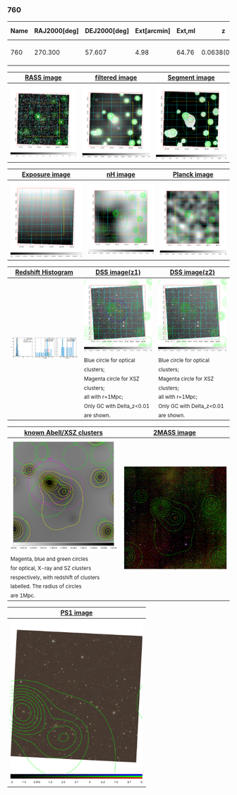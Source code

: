 <div STYLE="page-break-after: always;"></div>

### 760

|Name|RAJ2000[deg]|DEJ2000[deg] |Ext[arcmin]| Ext,ml | z | z_src| C|GC(XSZ,Delta_z<0.01)| GC(OPT,Delta_z<0.01)|GC| R_sig[arcmin] | R500[arcmin] | R500[Mpc]| CRsig[c/s] | CR500[c/s] |L500[1E44 erg/s]|F500[1E-12 erg/s/cm^2]| M500[1E14 Msun]|Tx[keV]|Cnt_sig|Beta|Rc[arcmin]|Comment|Alias|
|---|---|---|---|---|---|------|---|--------|---------|----------|---|---|---|---|---|---|---|---|---|---|---|---|---|---|
|760| 270.300| 57.607| 4.98| 64.76| 0.0638(0.007)| z1, z_xsz| B| L03| A| A, L03, W| 14.650| 8.873| 0.653| 0.108(0.014)| 0.101(0.013)| 0.166(0.018)| 1.694(0.182)| 0.84(0.05)| 1.96(0.07)| 488.5| 0.753(-0.140+0.155)| 7.981(-1.754+1.572)| -| t259|

|[RASS image](../image/760/760_img.pdf)|[filtered image](../image/760/760_fil.pdf)|[Segment image](../image/760/760_seg.pdf)|
|-------------------|--------------------|-------------------|
| <img src="../image/760/760_img.png" width="300">  | <img src="../image/760/760_fil.png" width="300">   | <img src="../image/760/760_seg.png" width="300">  |

|[Exposure image](../image/760/760_mex.pdf)| [nH image](../image/760/760_nh.pdf)| [Planck image](../image/760/760_p.pdf)|
|-------------------|--------------------|-------------------|
|<img src="../image/760/760_mex.png" width="300">   | <img src="../image/760/760_nh.png" width="300">    | <img src="../image/760/760_p.png" width="300"> |

|[Redshift Histogram](../image/760/760_zg.pdf) | [DSS image(z1)](../image/760/760_dss_z1.pdf)      |  [DSS image(z2)](../image/760/760_dss_z2.pdf)    |
|-------------------|--------------------|-------------------|
|<img src="../image/760/760_zg.png" width="300"> |<img src="../image/760/760_dss_z1.png" width="300"> <sub><br>Blue circle for optical clusters; <br>Magenta circle for XSZ clusters; <br>all with r=1Mpc; <br>Only GC with Delta_z<0.01 are shown. </sub>| <img src="../image/760/760_dss_z2.png" width="300"><sub><br>Blue circle for optical clusters; <br>Magenta circle for XSZ clusters; <br>all with r=1Mpc; <br>Only GC with Delta_z<0.01 are shown. </sub> |

|[known Abell/XSZ clusters](../image/760/760_gc.pdf) | [2MASS image](../image/760/760_2mass.pdf)      |
|-------------------|-------------------|
|<img src=../image/760/760_gc.png width="300"> <br><sub>Magenta, blue and green circles <br>for optical, X-ray and SZ clusters <br>respectively, with redshift of clusters <br>labelled. The radius of circles <br>are 1Mpc.</sub>|<img src="../image/760/760_2mass.png" width="300">  |

|[PS1 image](../image/760/760_ps1.pdf)            |
|-------------------|
| <img src="../image/760/760_ps1.pdf" width="300">  |
